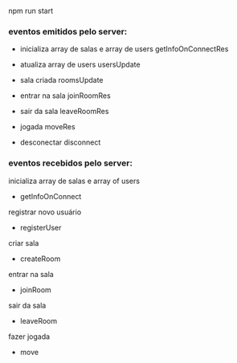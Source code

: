 npm run start

### eventos emitidos pelo server:

-   inicializa array de salas e array de users
    getInfoOnConnectRes

-   atualiza array de users
    usersUpdate

-   sala criada
    roomsUpdate

-   entrar na sala
    joinRoomRes

-   sair da sala
    leaveRoomRes

-   jogada
    moveRes

-   desconectar
    disconnect

### eventos recebidos pelo server:

inicializa array de salas e array of users

-   getInfoOnConnect

registrar novo usuário

-   registerUser

criar sala

-   createRoom

entrar na sala

-   joinRoom

sair da sala

-   leaveRoom

fazer jogada

-   move
